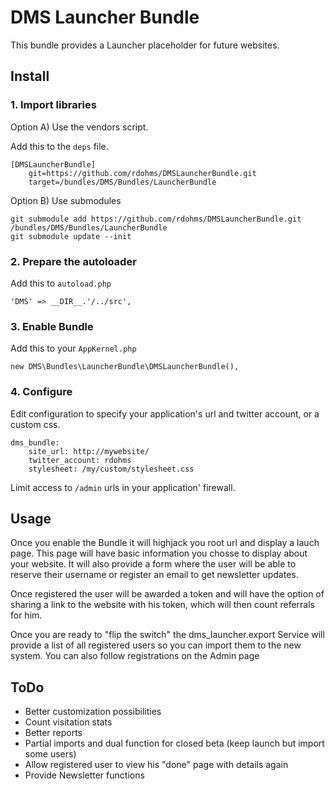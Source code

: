 # DMS Launcher Bundle

This bundle provides a Launcher placeholder for future websites.

## Install

### 1. Import libraries

Option A) Use the vendors script.

Add this to the `deps` file.

	[DMSLauncherBundle]
	    git=https://github.com/rdohms/DMSLauncherBundle.git
	    target=/bundles/DMS/Bundles/LauncherBundle

Option B) Use submodules

	git submodule add https://github.com/rdohms/DMSLauncherBundle.git /bundles/DMS/Bundles/LauncherBundle
    git submodule update --init

### 2. Prepare the autoloader

Add this to `autoload.php`

	'DMS' => __DIR__.'/../src',

### 3. Enable Bundle

Add this to your `AppKernel.php`

	new DMS\Bundles\LauncherBundle\DMSLauncherBundle(),

### 4. Configure

Edit configuration to specify your application's url and twitter account, or a custom css.

    dms_bundle:
        site_url: http://mywebsite/
        twitter_account: rdohms
        stylesheet: /my/custom/stylesheet.css

Limit access to `/admin` urls in your application' firewall.

## Usage

Once you enable the Bundle it will highjack you root url and display a lauch page. This page will have basic information
you chosse to display about your website. It will also provide a form where the user will be able to reserve their
username or register an email to get newsletter updates.

Once registered the user will be awarded a token and will have the option of sharing a link to the website with his
token, which will then count referrals for him.

Once you are ready to "flip the switch" the dms_launcher.export Service will provide a list of all registered users so
you can import them to the new system. You can also follow registrations on the Admin page

## ToDo

- Better customization possibilities
- Count visitation stats
- Better reports
- Partial imports and dual function for closed beta (keep launch but import some users)
- Allow registered user to view his "done" page with details again
- Provide Newsletter functions